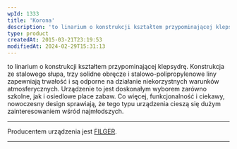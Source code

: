 ```yaml
---
wpId: 1333
title: 'Korona'
description: 'to linarium o konstrukcji kształtem przypominającej klepsydrę. Konstrukcja ze stalowego słupa, trzy solidne obręcze i stalowo-polipropylenowe liny zapewniają trwałość i są odporne na działanie niekorzystnych warunków atmosferycznych. Urządzenie to jest doskonałym wyborem zarówno szkolne, jak i osiedlowe place zabaw. Co więcej, funkcjonalność i ciekawy, nowoczesny design sprawiają, że tego typu urządzenia cieszą się dużym zainteresowaniem ...'
type: product
createdAt: 2015-03-21T23:19:53
modifiedAt: 2024-02-29T15:31:13
---
```



to linarium o konstrukcji kształtem przypominającej klepsydrę. Konstrukcja ze stalowego słupa, trzy solidne obręcze i stalowo-polipropylenowe liny zapewniają trwałość i są odporne na działanie niekorzystnych warunków atmosferycznych. Urządzenie to jest doskonałym wyborem zarówno szkolne, jak i osiedlowe place zabaw. Co więcej, funkcjonalność i ciekawy, nowoczesny design sprawiają, że tego typu urządzenia cieszą się dużym zainteresowaniem wśród najmłodszych.

* * *

Producentem urządzenia jest [FILGER](https://figler.pl).

* * *